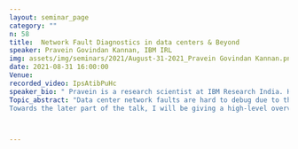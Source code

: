 ```yaml
---
layout: seminar_page
category: ""
n: 58
title:  Network Fault Diagnostics in data centers & Beyond
speaker: Pravein Govindan Kannan, IBM IRL
img: assets/img/seminars/2021/August-31-2021_Pravein Govindan Kannan.png
date: 2021-08-31 16:00:00 
Venue: 
recorded_video: IpsAtibPuHc 
speaker_bio: " Pravein is a research scientist at IBM Research India. He has completed PhD from National University of Singapore in 2019 His research has been recognized with the best paper award at ACM SOSR 2019 and Facebook research award. Prior to PhD, he has obtained masters from NUS, B.E from College of Engineering, Guindy in 2008 and worked in Cisco for 4 years. His research interests are areas surrounding telco, data center networks, and programmable networks."
Topic_abstract: "Data center network faults are hard to debug due to their scale and complexity. With the prevalence of hard-to-reproduce transient faults, root-cause analysis of network faults is extremely difficult due to unavailability of historical data, and inability to correlate the distributed data across the network. Often, it is not possible to find the root cause using only switch-local information. To find the root cause of such transient faults, we need: 1) Visibility: fine-grained, packet-level and network-wide observability, 2) Retrospection: ability to get historical information before the fault occurs, and 3) Correlation: ability to correlate the information across the network. In this work, we present the design and implementation of SyNDB, a tool with the aforementioned capabilities to enable root cause analysis of network faults. We implement and evaluate SyNDB with realistic topologies using large scale simulation and programmable switches. Our evaluations show that SyNDB can capture and correlate packet records over sufficiently large time windows (∼4 ms), thus facilitating the root cause analysis of various network faults. 
Towards the later part of the talk, I will be giving a high-level overview of my ongoing projects on telco and multi-cloud networking at IBM Research India (IRL)."



---
```


